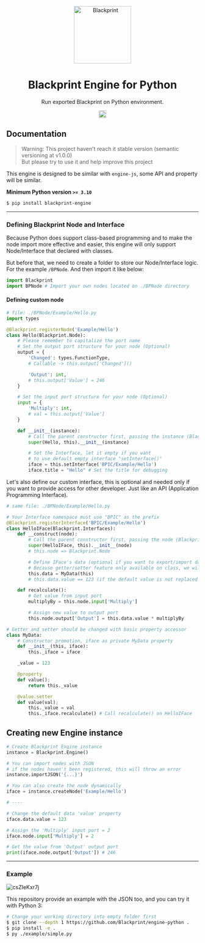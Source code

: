 <p align="center"><a href="#" target="_blank" rel="noopener noreferrer"><img width="150" src="https://user-images.githubusercontent.com/11073373/141421213-5decd773-a870-4324-8324-e175e83b0f55.png" alt="Blackprint"></a></p>

<h1 align="center">Blackprint Engine for Python</h1>
<p align="center">Run exported Blackprint on Python environment.</p>

<p align="center">
    <a href='https://github.com/Blackprint/Blackprint/blob/master/LICENSE'><img src='https://img.shields.io/badge/License-MIT-brightgreen.svg' height='20'></a>
</p>

## Documentation
> Warning: This project haven't reach it stable version (semantic versioning at v1.0.0)<br>
> But please try to use it and help improve this project

This engine is designed to be similar with `engine-js`, some API and property will be similar.

**Minimum Python version `>= 3.10`**

```sh
$ pip install blackprint-engine
```

---

### Defining Blackprint Node and Interface
Because Python does support class-based programming and to make the node import more effective and easier, this engine will only support Node/Interface that declared with classes.

But before that, we need to create a folder to store our Node/Interface logic. For the example `/BPNode`. And then import it like below:

```python
import Blackprint
import BPNode # Import your own nodes located on ./BPNode directory
```

#### Defining custom node

```python
# file: ./BPNode/Example/Hello.py
import types

@Blackprint.registerNode('Example/Hello')
class Hello(Blackprint.Node):
    # Please remember to capitalize the port name
    # Set the output port structure for your node (Optional)
    output = {
        'Changed': types.FunctionType,
        # Callable -> this.output['Changed']()

        'Output': int,
        # this.output['Value'] = 246
    }

    # Set the input port structure for your node (Optional)
    input = {
        'Multiply': int,
        # val = this.output['Value']
    }

    def __init__(instance):
        # Call the parent constructor first, passing the instance (Blackprint.Engine)
        super(Hello, this).__init__(instance)

        # Set the Interface, let it empty if you want
        # to use default empty interface "setInterface()"
        iface = this.setInterface('BPIC/Example/Hello')
        iface.title = "Hello" # Set the title for debugging
```

Let's also define our custom interface, this is optional and needed only if you want to provide access for other developer. Just like an API (Application Programming Interface).

```python
# same file: ./BPNode/Example/Hello.py

# Your Interface namespace must use "BPIC" as the prefix
@Blackprint.registerInterface('BPIC/Example/Hello')
class HelloIFace(Blackprint.Interfaces):
    def __construct(node):
        # Call the parent constructor first, passing the node (Blackprint\Node)
        super(HelloIFace, this).__init__(node)
        # this.node => Blackprint.Node

        # Define IFace's data (optional if you want to export/import data from JSON)
        # Because getter/setter feature only available on class, we will create from `class MyData`
        this.data = MyData(this)
        # this.data.value == 123 (if the default value is not replaced when importing JSON)

    def recalculate():
        # Get value from input port
        multiplyBy = this.node.input['Multiply']

        # Assign new value to output port
        this.node.output['Output'] = this.data.value * multiplyBy

# Getter and setter should be changed with basic property accessor
class MyData:
    # Constructor promotion, iface as private MyData property
    def __init__(this, iface):
        this._iface = iface

    _value = 123

    @property
    def value();
        return this._value

    @value.setter
    def value(val);
        this._value = val
        this._iface.recalculate() # Call recalculate() on HelloIFace
```

## Creating new Engine instance

```python
# Create Blackprint Engine instance
instance = Blackprint.Engine()

# You can import nodes with JSON
# if the nodes haven't been registered, this will throw an error
instance.importJSON('{...}')

# You can also create the node dynamically
iface = instance.createNode('Example/Hello')

# ----

# Change the default data 'value' property
iface.data.value = 123

# Assign the 'Multiply' input port = 2
iface.node.input['Multiply'] = 2

# Get the value from 'Output' output port
print(iface.node.output['Output']) # 246
```

---

### Example
![csZIeKxr7j](https://user-images.githubusercontent.com/11073373/194294366-6a212509-d565-409c-81b5-763b0a3923ba.jpg)

This repository provide an example with the JSON too, and you can try it with Python 3:<br>

```sh
# Change your working directory into empty folder first
$ git clone --depth 1 https://github.com/Blackprint/engine-python .
$ pip install -e .
$ py ./example/simple.py
```
